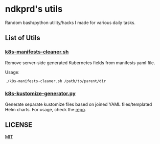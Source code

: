 # ndkprd's utils

Random bash/python utility/hacks I made for various daily tasks.

## List of Utils

### [k8s-manifests-cleaner.sh](./k8s-manifests-cleaner.sh)

Remove server-side generated Kubernetes fields from manifests yaml file.

Usage:

```bash
./k8s-manifests-cleaner.sh /path/to/parent/dir
```

### [k8s-kustomize-generator.py](https://github.com/ndkprd/k8s-kustomize-generator)

Generate separate kustomize files based on joined YAML files/templated Helm charts. For usage, check the [repo](https://github.com/ndkprd/k8s-kustomize-generator).

## LICENSE

[MIT](./LICENSE)

